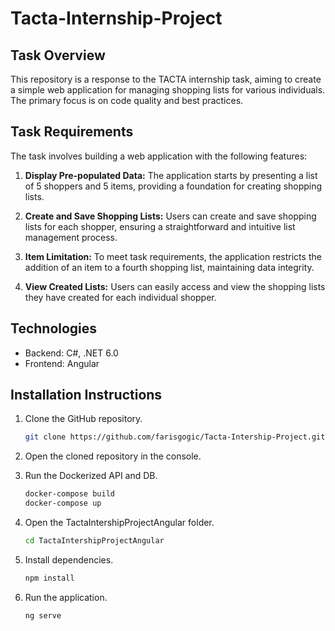 # Tacta-Internship-Project

## Task Overview

This repository is a response to the TACTA internship task, aiming to create a simple web application for managing shopping lists for various individuals. The primary focus is on code quality and best practices.

## Task Requirements

The task involves building a web application with the following features:

1. **Display Pre-populated Data:**
   The application starts by presenting a list of 5 shoppers and 5 items, providing a foundation for creating shopping lists.

2. **Create and Save Shopping Lists:**
   Users can create and save shopping lists for each shopper, ensuring a straightforward and intuitive list management process.

3. **Item Limitation:**
   To meet task requirements, the application restricts the addition of an item to a fourth shopping list, maintaining data integrity.

4. **View Created Lists:**
   Users can easily access and view the shopping lists they have created for each individual shopper.


## Technologies

- Backend: C#, .NET 6.0
- Frontend: Angular

## Installation Instructions

1. Clone the GitHub repository.

    ```bash
    git clone https://github.com/farisgogic/Tacta-Intership-Project.git
    ```
    
2. Open the cloned repository in the console.

3. Run the Dockerized API and DB.

    ```bash
    docker-compose build
    docker-compose up
    ```
    
4. Open the TactaIntershipProjectAngular folder.

    ```bash
    cd TactaIntershipProjectAngular
    ```

5. Install dependencies.

    ```bash
    npm install
    ```
    
6. Run the application.

    ```bash
    ng serve
    ```

